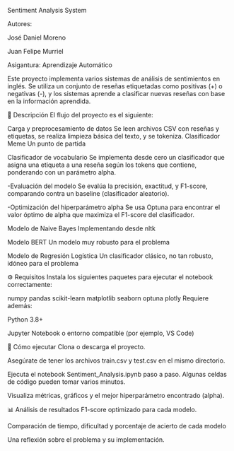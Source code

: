 Sentiment Analysis System

Autores:

José Daniel Moreno

Juan Felipe Murriel

Asigantura: Aprendizaje Automático


Este proyecto implementa varios sistemas de análisis de sentimientos en inglés. Se utiliza un conjunto de reseñas etiquetadas como positivas (+) o negativas (-), y los sistemas aprende a clasificar nuevas reseñas con base en la información aprendida.

🧠 Descripción
El flujo del proyecto es el siguiente:

Carga y preprocesamiento de datos
Se leen archivos CSV con reseñas y etiquetas, se realiza limpieza básica del texto, y se tokeniza.
Clasificador Meme
Un punto de partida

Clasificador de vocabulario
Se implementa desde cero un clasificador que asigna una etiqueta a una reseña según los tokens que contiene, ponderando con un parámetro alpha.

-Evaluación del modelo
Se evalúa la precisión, exactitud, y F1-score, comparando contra un baseline (clasificador aleatorio).

-Optimización del hiperparámetro alpha
Se usa Optuna para encontrar el valor óptimo de alpha que maximiza el F1-score del clasificador.

Modelo de Naive Bayes
Implementando desde nltk

Modelo BERT
Un modelo muy robusto para el problema

Modelo de Regresión Logística
Un clasificador clásico, no tan robusto, idóneo para el problema

⚙️ Requisitos
Instala los siguientes paquetes para ejecutar el notebook correctamente:

numpy pandas scikit-learn matplotlib seaborn optuna plotly
Requiere además:

Python 3.8+

Jupyter Notebook o entorno compatible (por ejemplo, VS Code)

🚀 Cómo ejecutar
Clona o descarga el proyecto.

Asegúrate de tener los archivos train.csv y test.csv en el mismo directorio.

Ejecuta el notebook Sentiment_Analysis.ipynb paso a paso. Algunas celdas de código pueden tomar varios minutos.

Visualiza métricas, gráficos y el mejor hiperparámetro encontrado (alpha).

📊 Análisis de resultados
F1-score optimizado para cada modelo.

Comparación de tiempo, dificultad y porcentaje de acierto de cada modelo

Una reflexión sobre el problema y su implementación.
